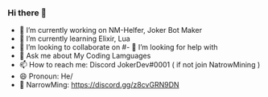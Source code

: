 ### Hi there 👋



- 🔭 I’m currently working on NM-Helfer, Joker Bot Maker
- 🌱 I’m currently learning Elixir, Lua
- 👯 I’m looking to collaborate on 
#- 🤔 I’m looking for help with 
- 💬 Ask me about My Coding Lamguages
- 📫 How to reach me: Discord JokerDev#0001 ( if not join NatrowMining )
- 😄 Pronoun: He/
-  NarrowMing: https://discord.gg/z8cvGRN9DN

